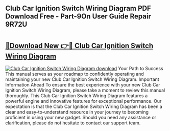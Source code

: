 ## Club Car Ignition Switch Wiring Diagram PDF Download Free - Part-9On User Guide Repair 9R72U

# <h2><a href="http://dfjzorv.blite.top/?on=Club+Car+Ignition+Switch+Wiring+Diagram">🔗Download New 👉🔴 Club Car Ignition Switch Wiring Diagram</a></h2>

[![Club Car Ignition Switch Wiring Diagram download](https://i.imgur.com/lujVjoI.png)](http://dfjzorv.blite.top/?on=Club+Car+Ignition+Switch+Wiring+Diagram)
Your Path to Success This manual serves as your roadmap to confidently operating and maintaining your new Club Car Ignition Switch Wiring Diagram. Important Information Ahead To ensure the best experience with your new Club Car Ignition Switch Wiring Diagram, please take a moment to review this manual thoroughly. This Club Car Ignition Switch Wiring Diagram features a powerful engine and innovative features for exceptional performance. Our expectation is that the Club Car Ignition Switch Wiring Diagram has been a clear and easy-to-understand resource in your journey to becoming proficient in using your new gadget. Should you need any assistance or clarification, please do not hesitate to contact our support team.
